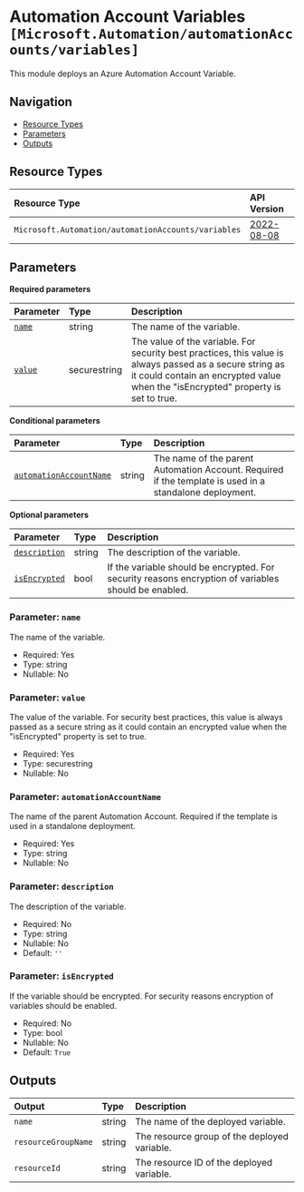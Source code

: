 # Automation Account Variables `[Microsoft.Automation/automationAccounts/variables]`

This module deploys an Azure Automation Account Variable.

## Navigation

- [Resource Types](#Resource-Types)
- [Parameters](#Parameters)
- [Outputs](#Outputs)

## Resource Types

| Resource Type | API Version |
| :-- | :-- |
| `Microsoft.Automation/automationAccounts/variables` | [2022-08-08](https://learn.microsoft.com/en-us/azure/templates/Microsoft.Automation/2022-08-08/automationAccounts/variables) |

## Parameters

**Required parameters**

| Parameter | Type | Description |
| :-- | :-- | :-- |
| [`name`](#parameter-name) | string | The name of the variable. |
| [`value`](#parameter-value) | securestring | The value of the variable. For security best practices, this value is always passed as a secure string as it could contain an encrypted value when the "isEncrypted" property is set to true. |

**Conditional parameters**

| Parameter | Type | Description |
| :-- | :-- | :-- |
| [`automationAccountName`](#parameter-automationaccountname) | string | The name of the parent Automation Account. Required if the template is used in a standalone deployment. |

**Optional parameters**

| Parameter | Type | Description |
| :-- | :-- | :-- |
| [`description`](#parameter-description) | string | The description of the variable. |
| [`isEncrypted`](#parameter-isencrypted) | bool | If the variable should be encrypted. For security reasons encryption of variables should be enabled. |

### Parameter: `name`

The name of the variable.

- Required: Yes
- Type: string
- Nullable: No

### Parameter: `value`

The value of the variable. For security best practices, this value is always passed as a secure string as it could contain an encrypted value when the "isEncrypted" property is set to true.

- Required: Yes
- Type: securestring
- Nullable: No

### Parameter: `automationAccountName`

The name of the parent Automation Account. Required if the template is used in a standalone deployment.

- Required: Yes
- Type: string
- Nullable: No

### Parameter: `description`

The description of the variable.

- Required: No
- Type: string
- Nullable: No
- Default: `''`

### Parameter: `isEncrypted`

If the variable should be encrypted. For security reasons encryption of variables should be enabled.

- Required: No
- Type: bool
- Nullable: No
- Default: `True`

## Outputs

| Output | Type | Description |
| :-- | :-- | :-- |
| `name` | string | The name of the deployed variable. |
| `resourceGroupName` | string | The resource group of the deployed variable. |
| `resourceId` | string | The resource ID of the deployed variable. |

